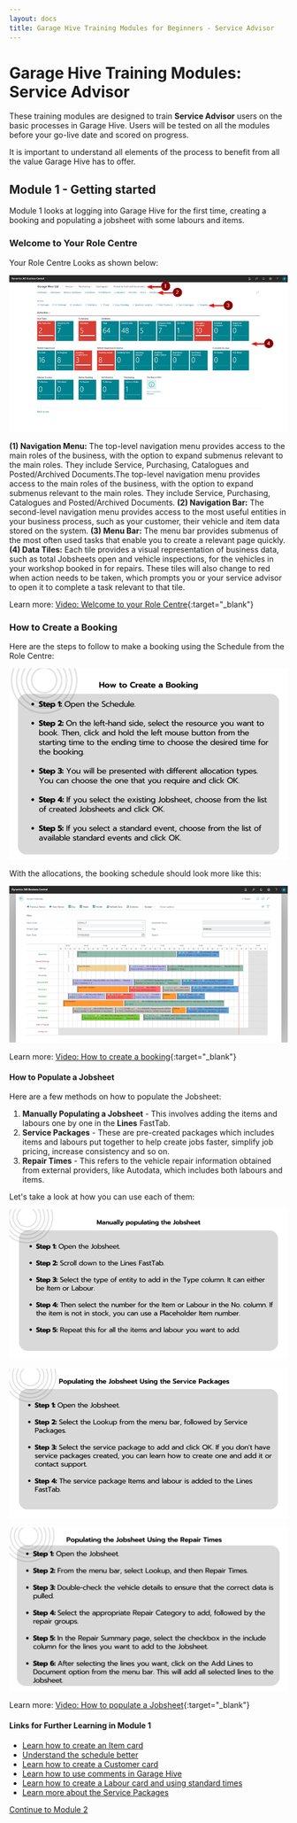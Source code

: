 ```yaml
---
layout: docs
title: Garage Hive Training Modules for Beginners - Service Advisor
--- 
```


# Garage Hive Training Modules: Service Advisor
These training modules are designed to train **Service Advisor** users on the basic processes in Garage Hive. Users will be tested on all the modules before your go-live date and scored on progress. 

It is important to understand all elements of the process to benefit from all the value Garage Hive has to offer. 

## Module 1 - Getting started

Module 1 looks at logging into Garage Hive for the first time, creating a booking and populating a jobsheet with some labours and items. 

### Welcome to Your Role Centre
Your Role Centre Looks as shown below:

   ![](media/garagehive-training-role-centre1.png)

**(1) Navigation Menu:** The top-level navigation menu provides access to the main roles of the business, with the option to expand submenus relevant to the main roles. They include Service, Purchasing, Catalogues and Posted/Archived Documents.The top-level navigation menu provides access to the main roles of the business, with the option to expand submenus relevant to the main roles. They include Service, Purchasing, Catalogues and Posted/Archived Documents.
**(2) Navigation Bar:** The second-level navigation menu provides access to the most useful entities in your business process, such as your customer, their vehicle and item data stored on the system.
**(3) Menu Bar:** The menu bar provides submenus of the most often used tasks that enable you to create a relevant page quickly.
**(4) Data Tiles:** Each tile provides a visual representation of business data, such as total Jobsheets open and vehicle inspections, for the vehicles in your workshop booked in for repairs. These tiles will also change to red when action needs to be taken, which prompts you or your service advisor to open it to complete a task relevant to that tile.

Learn more: [Video: Welcome to your Role Centre](https://www.youtube.com/watch?v=R_mLcdbFWdo){:target="_blank"}

### How to Create a Booking
Here are the steps to follow to make a booking using the Schedule from the Role Centre:

   ![](media/garagehive-training-create-a-booking1.png)

With the allocations, the booking schedule should look more like this:

   ![](media/garagehive-training-create-a-booking2.png)

Learn more: [Video: How to create a booking](https://www.youtube.com/watch?v=MJqFUQyV2Tc){:target="_blank"}

#### How to Populate a Jobsheet
Here are a few methods on how to populate the Jobsheet:
1. **Manually Populating a Jobsheet** - This involves adding the items and labours one by one in the **Lines** FastTab.
2. **Service Packages** - These are pre-created packages which includes items and labours put together to help create jobs faster, simplify job pricing, increase consistency and so on.
3. **Repair Times** - This refers to the vehicle repair information obtained from external providers, like Autodata, which includes both labours and items.

Let's take a look at how you can use each of them:

   ![](media/garagehive-training-populate-a-jobsheet1.png)

   ![](media/garagehive-training-populate-a-jobsheet2.png)

   ![](media/garagehive-training-populate-a-jobsheet3.png)

Learn more: [Video: How to populate a Jobsheet](https://www.youtube.com/watch?v=ABnKqYB4f3A){:target="_blank"}

#### Links for Further Learning in Module 1

* [Learn how to create an Item card](garagehive-create-an-item-card.html)
* [Understand the schedule better](garagehive-understanding-the-schedule.html)
* [Learn how to create a Customer card](garagehive-create-a-customer-card.html)
* [Learn how to use comments in Garage Hive](garagehive-comments-extended.html)
* [Learn how to create a Labour card and using standard times](garagehive-create-a-labour-card.html)
* [Learn more about the Service Packages](garagehive-service-packages.html)


[Continue to Module 2](garagehive-training-module-2.html)